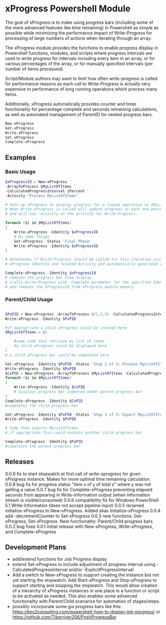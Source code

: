 # xProgress Powershell Module

The goal of xProgress is to make using progress bars (including some of the more advanced features like time remaining) in Powershell as simple as possible while minimizing the performance impact of Write-Progress for processing of large numbers of actions when iterating through an array.

The xProgress module provides the functions to enable progress display in Powershell functions, modules, and scripts where progress intervals are used to write progress for intervals including every item in an array, or for various percentages of the array, or for manually specified intervals (per number of items processed).

Script/Module authors may want to limit how often write-progress is called for performance reasons as each call to Write-Progress is actually very expensive to performance of long running operations which process many items.

Additionally, xProgress automatically provides counter and timer functionality for percentage complete and seconds remaining calculations, as well as automated management of ParentID for nested progress bars.

```Powershell
New-xProgress
Get-xProgress
Write-xProgress
Set-xProgress
Complete-xProgress
```

## Examples

### Basic Usage

```powershell
$xProgressID = New-xProgress `
-ArrayToProcess $MyListOfItems `
-CalculatedProgressInterval 1Percent `
-Activity "Process MyListOfItems"

# Sets up xProgress to display progress for a looped operation on $MyListOfItems.
# When Write-xProgress is called will update progress at each one percent increment of processing
# and will use -activity as the activity for Write-Progress.

foreach ($i in $MyListOfItems)
{
    Write-xProgress -Identity $xProgressID
    # Do some things
    Set-xProgress -Status 'Final Phase'
    Write-xProgress -Identity $xProgressID
}

# determines if Write-Progress should be called for this iteration using the previously defined
# xProgress Identity and related Activity and automatically generated counter, progress, and seconds remaining

Complete-xProgress -Identity $xProgressId
# removes the progress bar from display
# (calls Write-Progress with -Complete parameter for the specified Identity)
# and removes the xProgressId from xProgress module memory

```

### Parent/Child Usage

```powershell

$PxPID = New-xProgress -ArrayToProcess @(1,2,3) -CalculatedProgressInterval Each -Status 'Step 1 of 3: Get MyListofItems'
Write-xProgress -Identity $PxPID

#if appropriate a child xProgress could be created here
$MyListOfItems = @(

    #some code that retrieve my list of items
    #a child xProgress could be displayed here
)
# a child xProgress bar could be completed here

Set-xProgress -Identity $PxPID -Status 'Step 2 of 3: Process MyListOfItems'
Write-xProgress -Identity $PxPID
$CxPID = New-xProgress -ArrayToProcess $MyListOfItems -CalculatedProgressInterval 1Percent -Activity "Process MyListOfItems" -xParentID $PxPID
foreach ($i in $MyListOfItems)
{
    Write-xProgress -Identity $CxPID
    # displays progress bar indented under parent progress bar
}
Complete-xProgress -Identity $CxPID
#completes the child progress bar

Set-xProgress -Identity $PxPID -Status 'Step 3 of 3: Export MyListOfItems'
Write-xProgress -Identity $PxPID

# Code that exports MyListOfItems
# if appropriate this could contain another child progress bar

Complete-xProgress -Identity $PxPID
#completes the parent progress bar
```

## Releases
0.0.9 fix to start stopwatch at first call of write-xprogress for given xProgress instance.  Makes for more optimal time remaining calculation.
0.0.8 bug fix for progress status "item x of y of total z" where y was not getting a value
0.0.7 bug fix for Complete-xProgress preventing elapsed seconds from appearing in Write-Information output (when information stream is visible/consumed)
0.0.6 compatibility fix for Windows PowerShell 5.1 Write-Information (does not accept pipeline input)
0.0.5 renamed initialize-xProgress to New-xProgress.  Added alias Initialize-xProgress
0.0.4 add -decrementCounter to Set-xProgress
0.0.3 new functions: Get-xProgress, Set-xProgress.  New functionality: Parent/Child progress bars
0.0.2 bug fixes
0.0.1 initial release with New-xProgress, Write-xProgress, and Complete-xProgress

## Development Plans

- add/extend functions for Job Progress display
- extend Set-xProgress to include adjustment of progress interval using -CalculatedProgressInterval and/or -ExplicitProgressInterval
- Add a switch to New-xProgress to support creating the instance but not yet starting the stopwatch.  Add Start-xProgress and Stop-xProgress to support starting and stopping the stopwatch.  This would allow creation of a hierarchy of xProgress instances in one place in a function or script to be activated as needed. This also enables some advanced functionality with Parent/Child scenarios for automation of stages/steps.
- possibly incorporate some gui progress bars like this: https://key2consulting.com/powershell-how-to-display-job-progress/ or https://github.com/Tiberriver256/PoshProgressBar